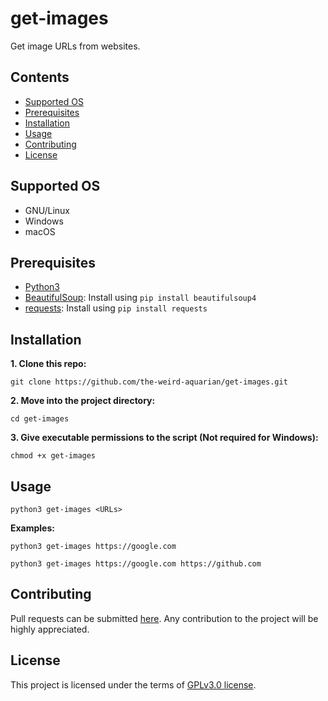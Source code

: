 # get-images
Get image URLs from websites.


## Contents
- [Supported OS](#supported-os)
- [Prerequisites](#prerequisites)
- [Installation](#installation)
- [Usage](#usage)
- [Contributing](#contributing)
- [License](#license)



## Supported OS
- GNU/Linux
- Windows
- macOS



## Prerequisites
- [Python3](https://www.python.org/downloads/)
- [BeautifulSoup](https://pypi.org/project/beautifulsoup4/): Install using `pip install beautifulsoup4`
- [requests](https://github.com/psf/requests): Install using `pip install requests`



## Installation
**1. Clone this repo:**
```
git clone https://github.com/the-weird-aquarian/get-images.git
```

**2. Move into the project directory:**
```
cd get-images
```

**3. Give executable permissions to the script (Not required for Windows):**
```
chmod +x get-images
```



## Usage
```
python3 get-images <URLs>
```

**Examples:**
```
python3 get-images https://google.com
```

```
python3 get-images https://google.com https://github.com
```



## Contributing
Pull requests can be submitted [here](https://github.com/the-weird-aquarian/get-images/pulls). Any contribution to the project will be highly appreciated.



## License
This project is licensed under the terms of [GPLv3.0 license](https://github.com/the-weird-aquarian/get-images/blob/main/LICENSE).
